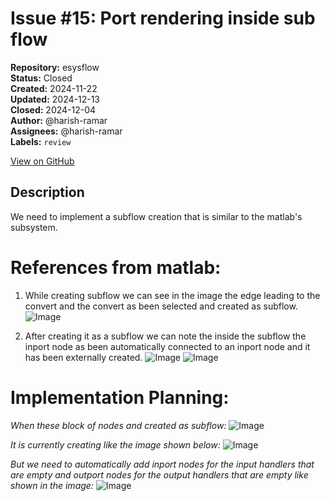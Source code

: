 # Issue #15: Port rendering inside sub flow

**Repository:** esysflow  
**Status:** Closed  
**Created:** 2024-11-22  
**Updated:** 2024-12-13  
**Closed:** 2024-12-04  
**Author:** @harish-ramar  
**Assignees:** @harish-ramar  
**Labels:** `review`  

[View on GitHub](https://github.com/Simtestlab/esysflow/issues/15)

## Description

We need to implement a subflow creation that is similar to the matlab's subsystem.

# References from matlab:

1. While creating subflow we can see in the image the edge leading to the convert and the convert as been selected and created as subflow.
![Image](https://github.com/user-attachments/assets/b913e7dd-1199-4dec-9f18-d1384dcfb910)

2. After creating it as a subflow we can note the inside the subflow the inport node as been automatically connected to an inport node and it has been externally created.
![Image](https://github.com/user-attachments/assets/eb73ce9a-ff1a-4772-8652-43970ba7c43c)
![Image](https://github.com/user-attachments/assets/b332a067-d23e-4eb9-a175-5edd6dce01e0)

# Implementation Planning:
*When these block of nodes and created as subflow:*
![Image](https://github.com/user-attachments/assets/930f74c0-7cff-4066-9c00-34f6fb25f17c)

*It is currently creating like the image shown below:*
![Image](https://github.com/user-attachments/assets/52404e65-4072-4e13-bcd4-93e33c7c62dd)

*But we need to automatically add inport nodes for the input handlers that are empty and outport nodes for the output handlers that are empty like shown in the image:*
![Image](https://github.com/user-attachments/assets/d0c9aff8-1f2d-4c13-a244-e6a70513d10f)

